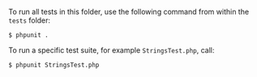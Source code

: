 To run all tests in this folder, use the following command from within the `tests` folder:

```
$ phpunit .
```

To run a specific test suite, for example `StringsTest.php`, call:

```
$ phpunit StringsTest.php
```